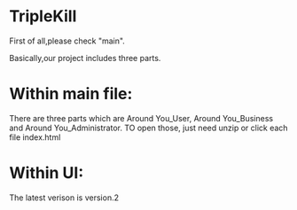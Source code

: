 # TripleKill
 

First of all,please check "main". 


Basically,our project includes three parts. 

# Within main file:
There are three parts which are Around You_User, Around You_Business and Around You_Administrator. 
TO open those, just need unzip or click each file index.html 

# Within UI:
The latest verison is version.2 




